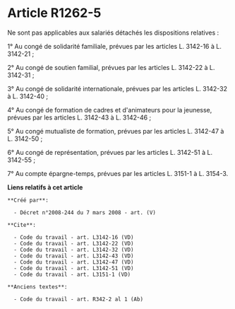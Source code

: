 # Article R1262-5

Ne sont pas applicables aux salariés détachés les dispositions relatives : 

1° Au congé de solidarité familiale, prévues par les articles L. 3142-16 à L. 3142-21 ; 

2° Au congé de soutien familial, prévues par les articles L. 3142-22 à L. 3142-31 ; 

3° Au congé de solidarité internationale, prévues par les articles L. 3142-32 à L. 3142-40 ; 

4° Au congé de formation de cadres et d'animateurs pour la jeunesse, prévues par les articles L. 3142-43 à L. 3142-46 ; 

5° Au congé mutualiste de formation, prévues par les articles L. 3142-47 à L. 3142-50 ; 

6° Au congé de représentation, prévues par les articles L. 3142-51 à L. 3142-55 ; 

7° Au compte épargne-temps, prévues par les articles L. 3151-1 à L. 3154-3.

**Liens relatifs à cet article**

	**Créé par**:

	  - Décret n°2008-244 du 7 mars 2008 - art. (V)

	**Cite**:

	  - Code du travail - art. L3142-16 (VD)
	  - Code du travail - art. L3142-22 (VD)
	  - Code du travail - art. L3142-32 (VD)
	  - Code du travail - art. L3142-43 (VD)
	  - Code du travail - art. L3142-47 (VD)
	  - Code du travail - art. L3142-51 (VD)
	  - Code du travail - art. L3151-1 (VD)

	**Anciens textes**:

	  - Code du travail - art. R342-2 al 1 (Ab)
